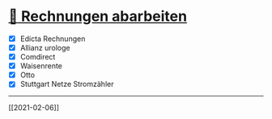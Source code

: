 # [:paperclip: Rechnungen abarbeiten](#DONE:0.00244140625)
- [x] Edicta Rechnungen
- [x] Allianz urologe
- [x] Comdirect
- [x] Waisenrente
- [x] Otto
- [x] Stuttgart Netze Stromzähler
---
[[2021-02-06]]
<!-- +Termin due:2021-02-11 --> 
<!-- created:2021-02-06 completed:2021-02-16T07:46:15.982Z -->